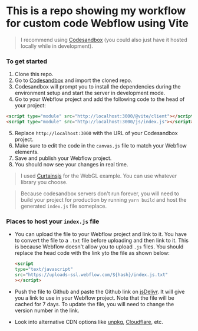# This is a repo showing my workflow for custom code Webflow using Vite

> I recommend using [Codesandbox](https://codesandbox.io/) (you could also just have it hosted locally while in development).
>

### To get started

1. Clone this repo.
2. Go to [Codesandbox](https://codesandbox.io/) and import the cloned repo.
3. Codesandbox will prompt you to install the dependencies during the environment setup and start the server in development mode.
4. Go to your Webflow project and add the following code to the head of your project:

  ```html
  <script type="module" src="http://localhost:3000/@vite/client"></script> This is to see your changes in real time.
  <script type="module" src="http://localhost:3000/js/index.js"></script>
  ```

5. Replace `http://localhost:3000` with the URL of your Codesandbox project.
6. Make sure to edit the code in the `canvas.js` file to match your Webflow elements.
7. Save and publish your Webflow project.
9. You should now see your changes in real time.

> I used [Curtainsjs](https://www.curtainsjs.com/) for the WebGL example. You can use whatever library you choose.
>

> Because codesandbox servers don't run forever, you will need to build your project for production by running `yarn build` and host the generated `index.js` file someplace.
>

### Places to host your `index.js` file

- You can upload the file to your Webflow project and link to it. You have to convert the file to a `.txt` file before uploading and then link to it. This is because Webflow doesn't allow you to upload `.js` files. You should replace the head code with the link yto the file as shown below:

  ```html
  <script
  type="text/javascript"
  src="https://uploads-ssl.webflow.com/${hash}/index.js.txt"
  ></script>
  ```

- Push the file to Github and paste the Github link on [jsDelivr](https://www.jsdelivr.com/github). It will give you a link to use in your Webflow project. Note that the file will be cached for 7 days. To update the file, you will need to change the version number in the link.

- Look into alternative CDN options like [unpkg](https://unpkg.com/), [Cloudflare](https://www.cloudflare.com/), etc.
